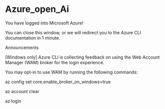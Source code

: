 # Azure_open_Ai

You have logged into Microsoft Azure!

You can close this window, or we will redirect you to the Azure CLI documentation in 1 minute.


Announcements

[Windows only] Azure CLI is collecting feedback on using the Web Account Manager (WAM) broker for the login experience.


You may opt-in to use WAM by running the following commands:


az config set core.enable_broker_on_windows=true

az account clear

az login
